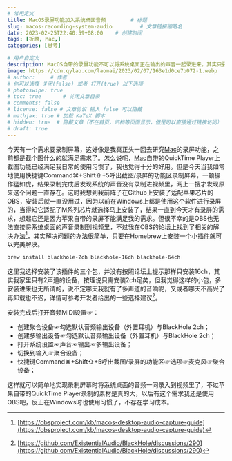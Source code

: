 ```yaml
---
# 常用定义
title: MacOS录屏功能加入系统桌面音频        # 标题
slug: macos-recording-system-audio         # 文章链接缩略名
date: 2023-02-25T22:40:59+08:00    # 创建时间
tags: [折腾, Mac,]
categories: [思考]

# 用户自定义
description: MacOS自带的录屏功能不可以将系统桌面正在输出的声音一起录进来，其实只要安装Blackhole这款插件就能完美解决此问题。安装十分的简单，直接在Homebrew上安装即可。   # 描述
image: https://cdn.qylao.com/laomai/2023/02/07/163e1d0ce7b072-1.webp
# author:     # 作者
# 你可以选择 关闭(false) 或者 打开(true) 以下选项
# photoswipe: true
# toc: true       # 关闭文章目录
# comments: false
# license: false # 文章协议 输入 false 可以隐藏
# mathjax: true # 加载 KaTeX 脚本
# hidden: true  # 隐藏文章（不在首页，归档等页面显示，但是可以直接通过链接访问）
# draft: true
---
```


今天有一个需求要录制屏幕，这好像是我真正头一回去研究[Mac](Mac.md)的录屏功能，之前都是截个图什么的就满足需求了。怎么说呢，[Mac](Mac.md)自带的QuickTime Player上截图功能已经满足我日常的使用习惯了，我也觉得十分的好用。但是今天当我如常地使用快捷键Command⌘+Shift⇧+5呼出截图/录屏的功能区录制屏幕，一顿操作猛如虎，结果录制完成后发现系统的声音没有录制进视频里，网上一搜才发现原来这个问题一直存在。这时我想到我前阵子在Github上安装了适配苹果芯片的OBS，安装后就一直没用过，因为以前在Windows上都是使用这个软件进行录屏的，当得知它适配了M系列芯片就选择马上安装了，结果一直到今天才有录屏的需求，想起它还是因为苹果自带的录屏不能满足我的需求。但很不幸的是OBS也无法直接将系统桌面的声音录制到视频里，不过我在OBS的论坛上找到了相关的解决办法[^1]，其实解决问题的办法很简单，只要在Homebrew上安装一个小插件就可以完美解决。

```zsh
brew install blackhole-2ch blackhole-16ch blackhole-64ch
```

这里我选择安装了该插件的三个包，并没有按照论坛上提示那样只安装16ch，其实我家里只有2声道的设备，按理说只需安装2ch足矣，但我觉得这样的小包，多安装进来也无所谓的，说不定哪天我就有了多声道的音响呢，又或者哪天不高兴了再卸载也不迟，详情可参考开发者给出的一些选择建议[^2]。

安装完成后打开音频MIDI设置☞：

- 创建聚合设备☞勾选默认音频输出设备（外置耳机）与BlackHole 2ch；
- 创建多输出设备☞勾选默认音频输出设备（外置耳机）与BlackHole 2ch；
- 打开系统设置☞声音☞输出☞多输出设备；
- 切换到输入☞聚合设备；
- 快捷键Command⌘+Shift⇧+5呼出截图/录屏的功能区☞选项☞麦克风☞聚合设备；

这样就可以简单地实现录制屏幕时将系统桌面的音频一同录入到视频里了，不过苹果自带的QuickTime Player录制的素材是真的大，以后有这个需求我还是使用OBS吧，反正在Windows时也使用习惯了，不存在学习成本。

[^1]:[https://obsproject.com/kb/macos-desktop-audio-capture-guide](https://obsproject.com/kb/macos-desktop-audio-capture-guide)
[^2]: [https://github.com/ExistentialAudio/BlackHole/discussions/290](https://github.com/ExistentialAudio/BlackHole/discussions/290)

